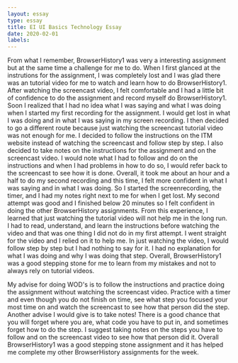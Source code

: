 ```yaml
---
layout: essay
type: essay
title: EI UI Basics Technology Essay
date: 2020-02-01
labels:
---
```

From what I remember, BrowserHistory1 was very a interesting assignment but at the same time a challenge for me to do. When I first glanced at the instrutions for the assignment, I was completely lost and I was glad there was an tutorial video for me to watch and learn how to do BrowserHistory1. After watching the screencast video, I felt comfortable and I had a little bit of confidence to do the assignment and record myself do BrowserHistory1. Soon I realized that I had no idea what I was saying and what I was doing when I started my first recording for the assignment. I would get lost in what I was doing and in what I was saying in my screen recording. I then decided to go a different route because just watching the screencast tutorial video was not enough for me. I decided to follow the instructions on the ITM website instead of watching the screencast and follow step by step. I also decided to take notes on the instructions for the assignment and on the screencast video. I would note what I had to follow and do on the instructions and when I had problems in how to do so, I would refer back to the screencast to see how it is done. Overall, it took me about an hour and a half to do my second recording and this time, I felt more confident in what I was saying and in what I was doing. So I started the screenrecording, the timer, and I had my notes right next to me for when I get lost. My second attempt was good and I finished below 20 minutes so I felt confident in doing the other BrowserHistory assignments. From this experience, I learned that just watching the tutorial video will not help me in the long run. I had to read, understand, and learn the instructions before watching the video and that was one thing I did not do in my first attempt. I went straight for the video and I relied on it to help me. In just watching the video, I would follow step by step but I had nothing to say for it. I had no explanation for what I was doing and why I was doing that step. Overall, BrowserHistory1 was a good stepping stone for me to learn from my mistakes and not to always rely on tutorial videos. 

My advise for doing WOD's is to follow the instructions and practice doing the assignment without watching the screencast video. Practice with a timer and even though you do not finish on time, see what step you focused your most time on and watch the screencast to see how that person did the step. Another advise I would give is to take notes! There is a good chance that you will forget where you are, what code you have to put in, and sometimes forget how to do the step. I suggest taking notes on the steps you have to follow and on the screencast video to see how that person did it. Overall BrowserHistory1 was a good stepping stone assignment and it has helped me complete my other BrowserHistory assignments for the week. 

